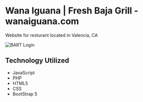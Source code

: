 # Wana Iguana | Fresh Baja Grill - wanaiguana.com 

Website for resturant located in Valencia, CA

![BART Login](/github-pics/wana-pic-1.png?raw=true "BART OCC Login")


## Technology Utilized

* JavaScript
* PHP
* HTML5
* CSS
* BootStrap 5
